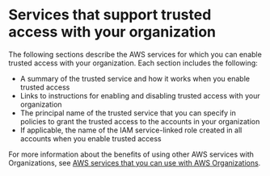 # Services that support trusted access with your organization<a name="services-that-can-integrate"></a>

The following sections describe the AWS services for which you can enable trusted access with your organization\. Each section includes the following:
+ A summary of the trusted service and how it works when you enable trusted access
+ Links to instructions for enabling and disabling trusted access with your organization
+ The principal name of the trusted service that you can specify in policies to grant the trusted access to the accounts in your organization
+ If applicable, the name of the IAM service\-linked role created in all accounts when you enable trusted access

For more information about the benefits of using other AWS services with Organizations, see [AWS services that you can use with AWS Organizations](orgs_integrated-services-list.md)\.